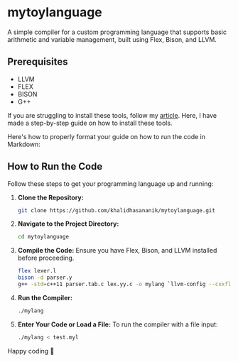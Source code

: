 # mytoylanguage

A simple compiler for a custom programming language that supports basic arithmetic and variable management, built using Flex, Bison, and LLVM.

## Prerequisites

- LLVM
- FLEX
- BISON
- G++

If you are struggling to install these tools, follow my [article](<https://medium.com/@khalid.hasan1/a-beginners-guide-to-installing-compiler-tools-llvm-flex-bison-on-windows-c79374a0c108>).
Here, I have made a step-by-step guide on how to install these tools.

Here's how to properly format your guide on how to run the code in Markdown:

## How to Run the Code

Follow these steps to get your programming language up and running:

1. **Clone the Repository:**

   ```bash
   git clone https://github.com/khalidhasananik/mytoylanguage.git
   ```

2. **Navigate to the Project Directory:**

   ```bash
   cd mytoylanguage
   ```

3. **Compile the Code:**
   Ensure you have Flex, Bison, and LLVM installed before proceeding.

   ```bash
   flex lexer.l
   bison -d parser.y
   g++ -std=c++11 parser.tab.c lex.yy.c -o mylang `llvm-config --cxxflags --ldflags --system-libs --libs core`
   ```

4. **Run the Compiler:**

   ```bash
   ./mylang
   ```

5. **Enter Your Code or Load a File:**
   To run the compiler with a file input:

   ```bash
   ./mylang < test.myl
   ```

Happy coding 🚀

